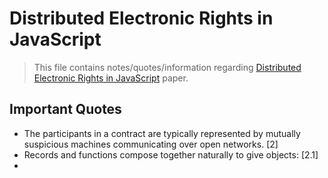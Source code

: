 # Distributed Electronic Rights in JavaScript
> This file contains notes/quotes/information regarding 
> [Distributed Electronic Rights in JavaScript](https://papers.agoric.com/assets/pdf/papers/distributed-electronic-rights-in-javascript.pdf)
> paper.

## Important Quotes
* The participants in a contract are typically represented by mutually suspicious machines communicating over open networks. [2]
* Records and functions compose together naturally to give objects: [2.1]
* 
